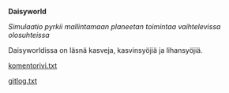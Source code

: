 
**Daisyworld**

*Simulaatio pyrkii mallintamaan planeetan toimintaa vaihtelevissa olosuhteissa*

Daisyworldissa on läsnä kasveja, kasvinsyöjiä ja lihansyöjiä. 


[komentorivi.txt](https://github.com/rasse3/ot-harjoitustyo/blob/master/laskarit/viikko1/komentorivi.txt)

[gitlog.txt](https://github.com/rasse3/ot-harjoitustyo/blob/master/laskarit/viikko1/gitlog.txt)